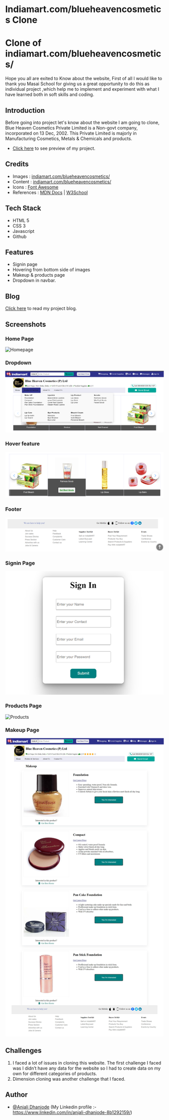 # Indiamart.com/blueheavencosmetics Clone

# Clone of indiamart.com/blueheavencosmetics/
 Hope you all are exited to Know about the website, First of all I would like to thank you Masai School for giving us a great opportunity to do this as individual project ,which help me to implement and experiment with what I have learned both in soft skills and coding.

## Introduction
Before going into project let's know about the website I am going to clone,
Blue Heaven Cosmetics Private Limited is a Non-govt company, incorporated on 13 Dec, 2002. This Private Limited is majorly in Manufacturing Cosmetics, Metals  & Chemicals  and products.

- [Click here](https://indiamartblueheavencosmetics.netlify.app/) to see preview of my project.






## Credits

 - Images : [indiamart.com/blueheavencosmetics/](https://www.indiamart.com/blueheavencosmetics/)
 - Content : [indiamart.com/blueheavencosmetics/](https://www.indiamart.com/blueheavencosmetics/)
 - Icons : [Font Awesome](https://fontawesome.com/)
 - References : [MDN Docs](https://developer.mozilla.org/en-US/) | [W3School](https://www.w3schools.com/)

## Tech Stack

- HTML 5
- CSS 3
- Javascript
- Github
## Features

- Signin page
- Hovering from bottom side of images
- Makeup & products page
- Dropdown in navbar.



## Blog

[Click here](https://medium.com/@anjalidhanjode28/project-at-masai-school-indiamart-com-blueheavencosmetics-clone-9ad22a010b78) to read my project blog. 


## Screenshots

### Home Page
  ![Homepage](./screenshots/homepage.png)
### Dropdown
  ![dropdown](./screenshots/dropdown.png)
### Hover feature
  ![hover](./screenshots/hovering.png)
### Footer
  ![footer](./screenshots/footer.png)
### Signin Page
  ![Signinpage](./screenshots/signin.png)
### Products Page
  ![Products](./screenshots/products.png)
  ### Makeup Page
  ![Makeup](./screenshots/makeuppage.png)

## Challenges

1. I faced a lot of issues in cloning this website. The first challenge I faced was I didn’t have any data for the website so I had to create data on my own for different categories of products.
2. Dimension cloning was another challenge that I faced.



## Author

- [@Anjali Dhanjode](https://github.com/anjalidhanjode28)
(My Linkedin profile :- https://www.linkedin.com/in/anjali-dhanjode-8b1292159/)
